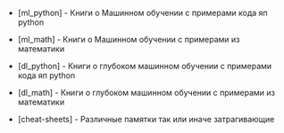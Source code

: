 
+ [ml_python] - Книги о Машинном обучении с примерами кода яп python

+ [ml_math] -  Книги о Машинном обучении с примерами из математики

+ [dl_python] - Книги о глубоком машинном обучении с примерами кода яп python

+ [dl_math] -  Книги о глубоком машинном обучении с примерами из математики

+ [cheat-sheets] - Различные памятки так или иначе затрагивающие